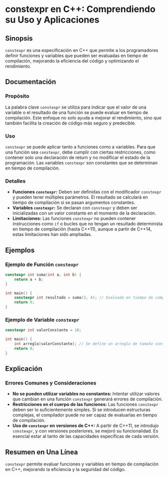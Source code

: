 <!--
Meta Description: # constexpr en C++: Comprendiendo su Uso y Aplicaciones ## Sinopsis `constexpr` es una especificación en C++ que permite a los programadores definir f...
Meta Keywords: constexpr, compilación, que, tiempo, int
-->

# constexpr en C++: Comprendiendo su Uso y Aplicaciones

## Sinopsis
`constexpr` es una especificación en C++ que permite a los programadores definir funciones y variables que pueden ser evaluadas en tiempo de compilación, mejorando la eficiencia del código y optimizando el rendimiento.

## Documentación
### Propósito
La palabra clave `constexpr` se utiliza para indicar que el valor de una variable o el resultado de una función se puede evaluar en tiempo de compilación. Este enfoque no solo ayuda a mejorar el rendimiento, sino que también facilita la creación de código más seguro y predecible.

### Uso
`constexpr` se puede aplicar tanto a funciones como a variables. Para que una función sea `constexpr`, debe cumplir con ciertas restricciones, como contener solo una declaración de return y no modificar el estado de la programación. Las variables `constexpr` son constantes que se determinan en tiempo de compilación.

### Detalles
- **Funciones `constexpr`:** Deben ser definidas con el modificador `constexpr` y pueden tener múltiples parámetros. El resultado se calculará en tiempo de compilación si se pasan argumentos constantes.
- **Variables `constexpr`:** Se declaran con `constexpr` y deben ser inicializadas con un valor constante en el momento de la declaración.
- **Limitaciones:** Las funciones `constexpr` no pueden contener instrucciones como `if` o bucles que no tengan un resultado determinista en tiempo de compilación (hasta C++11), aunque a partir de C++14, estas limitaciones han sido ampliadas.

## Ejemplos
### Ejemplo de Función `constexpr`
```cpp
constexpr int suma(int a, int b) {
    return a + b;
}

int main() {
    constexpr int resultado = suma(3, 4); // Evaluado en tiempo de compilación
    return 0;
}
```

### Ejemplo de Variable `constexpr`
```cpp
constexpr int valorConstante = 10;

int main() {
    int arreglo[valorConstante]; // Se define un arreglo de tamaño constante
    return 0;
}
```

## Explicación
### Errores Comunes y Consideraciones
- **No se pueden utilizar variables no constantes:** Intentar utilizar valores que cambian en una función `constexpr` generará errores de compilación.
- **Restricciones en el cuerpo de las funciones:** Las funciones `constexpr` deben ser lo suficientemente simples. Si se introducen estructuras complejas, el compilador puede no ser capaz de evaluarlas en tiempo de compilación.
- **Uso de `constexpr` en versiones de C++:** A partir de C++11, se introdujo `constexpr`, y con versiones posteriores, se mejoró su funcionalidad. Es esencial estar al tanto de las capacidades específicas de cada versión.

## Resumen en Una Línea
`constexpr` permite evaluar funciones y variables en tiempo de compilación en C++, mejorando la eficiencia y la seguridad del código.